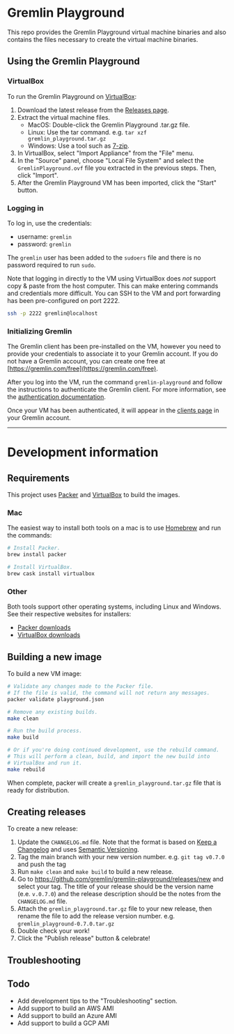 # Gremlin Playground

This repo provides the Gremlin Playground virtual machine binaries and also contains the files necessary to create the virtual machine binaries.

## Using the Gremlin Playground

### VirtualBox

To run the Gremlin Playground on [VirtualBox](https://www.virtualbox.org/):

1. Download the latest release from the [Releases page](https://github.com/gremlin/gremlin-playground/releases).
1. Extract the virtual machine files.
   - MacOS: Double-click the Gremlin Playground .tar.gz file.
   - Linux: Use the tar command. e.g. `tar xzf gremlin_playground.tar.gz`
   - Windows: Use a tool such as [7-zip](https://www.7-zip.org/).
1. In VirtualBox, select "Import Appliance" from the "File" menu.
1. In the "Source" panel, choose "Local File System" and select the `GremlinPlayground.ovf` file you extracted in the previous steps. Then, click "Import".
1. After the Gremlin Playground VM has been imported, click the "Start" button.

### Logging in

To log in, use the credentials:
- username: `gremlin`
- password: `gremlin`

The `gremlin` user has been added to the `sudoers` file and there is no password required to run `sudo`.

Note that logging in directly to the VM using VirtualBox does *not* support copy & paste from the host computer. This can make entering commands and credentials more difficult. You can SSH to the VM and port forwarding has been pre-configured on port 2222.

```bash
ssh -p 2222 gremlin@localhost
```

### Initializing Gremlin

The Gremlin client has been pre-installed on the VM, however you need to provide your credentials to associate it to your Gremlin account. If you do not have a Gremlin account, you can create one free at [https://gremlin.com/free](https://gremlin.com/free).

After you log into the VM, run the command `gremlin-playground` and follow the instructions to authenticate the Gremlin client. For more information, see the [authentication documentation](https://www.gremlin.com/docs/infrastructure-layer/authentication/).

Once your VM has been authenticated, it will appear in the [clients page](https://app.gremlin.com/clients/hosts) in your Gremlin account.


---
# Development information

## Requirements

This project uses [Packer](https://www.packer.io/) and [VirtualBox](https://www.virtualbox.org/) to build the images.

### Mac

The easiest way to install both tools on a mac is to use [Homebrew](https://brew.sh/) and run the commands:
```bash
# Install Packer.
brew install packer

# Install VirtualBox.
brew cask install virtualbox
```

### Other
Both tools support other operating systems, including Linux and Windows. See their respective websites for installers:

- [Packer downloads](https://www.packer.io/downloads)
- [VirtualBox downloads](https://www.virtualbox.org/wiki/Downloads)


## Building a new image

To build a new VM image:

```bash
# Validate any changes made to the Packer file.
# If the file is valid, the command will not return any messages.
packer validate playground.json

# Remove any existing builds.
make clean

# Run the build process.
make build

# Or if you're doing continued development, use the rebuild command.
# This will perform a clean, build, and import the new build into
# VirtualBox and run it.
make rebuild
```

When complete, packer will create a `gremlin_playground.tar.gz` file that is ready for distribution.

## Creating releases

To create a new release:

1. Update the `CHANGELOG.md` file. Note that the format is based on [Keep a Changelog](https://keepachangelog.com/en/1.0.0/) and uses [Semantic Versioning](https://semver.org/spec/v2.0.0.html).
1. Tag the main branch with your new version number. e.g. `git tag v0.7.0` and push the tag
1. Run `make clean` and `make build` to build a new release.
1. Go to https://github.com/gremlin/gremlin-playground/releases/new and select your tag. The title of your release should be the version name (e.e. `v.0.7.0`) and the release description should be the notes from the `CHANGELOG.md` file.
1. Attach the `gremlin_playground.tar.gz` file to your new release, then rename the file to add the release version number. e.g. `gremlin_playground-0.7.0.tar.gz`
1. Double check your work!
1. Click the "Publish release" button & celebrate!

## Troubleshooting

## Todo

- Add development tips to the "Troubleshooting" section.
- Add support to build an AWS AMI
- Add support to build an Azure AMI
- Add support to build a GCP AMI
